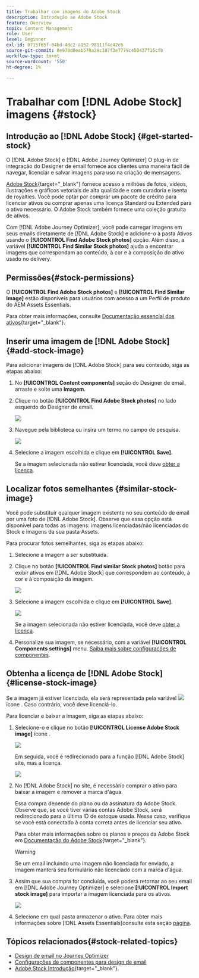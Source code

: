 ```yaml
---
title: Trabalhar com imagens do Adobe Stock
description: Introdução ao Adobe Stock
feature: Overview
topic: Content Management
role: User
level: Beginner
exl-id: 0715f65f-04bd-4dc2-a152-98111f4c42e6
source-git-commit: 0e978d0eab570a28c187f3e7779c450437f16cfb
workflow-type: tm+mt
source-wordcount: '550'
ht-degree: 1%

---
```


# Trabalhar com [!DNL Adobe Stock] imagens {#stock}

## Introdução ao [!DNL Adobe Stock] {#get-started-stock}

O [!DNL Adobe Stock] e [!DNL Adobe Journey Optimizer] O plug-in de integração do Designer de email fornece aos clientes uma maneira fácil de navegar, licenciar e salvar imagens para uso na criação de mensagens.

[Adobe Stock](https://helpx.adobe.com/stock/get-started.html){target=&quot;_blank&quot;} fornece acesso a milhões de fotos, vídeos, ilustrações e gráficos vetoriais de alta qualidade e com curadoria e isenta de royalties. Você pode optar por comprar um pacote de crédito para licenciar ativos ou comprar apenas uma licença Standard ou Extended para o ativo necessário. O Adobe Stock também fornece uma coleção gratuita de ativos.

Com [!DNL Adobe Journey Optimizer], você pode carregar imagens em seus emails diretamente de [!DNL Adobe Stock] e adicione-o à pasta Ativos usando o **[!UICONTROL Find Adobe Stock photos]** opção. Além disso, a variável **[!UICONTROL Find Similar Stock photos]** ajuda a encontrar imagens que correspondam ao conteúdo, à cor e à composição do ativo usado no delivery.

## Permissões{#stock-permissions}

O **[!UICONTROL Find Adobe Stock photos]** e **[!UICONTROL Find Similar Image]** estão disponíveis para usuários com acesso a um Perfil de produto do AEM Assets Essentials.

Para obter mais informações, consulte [Documentação essencial dos ativos](https://experienceleague.adobe.com/docs/experience-manager-assets-essentials/help/get-started-admins/deploy-administer.html#add-users-to-essentials){target=&quot;_blank&quot;}.

## Inserir uma imagem de [!DNL Adobe Stock] {#add-stock-image}

Para adicionar imagens de [!DNL Adobe Stock] para seu conteúdo, siga as etapas abaixo:

1. No **[!UICONTROL Content components]** seção do Designer de email, arraste e solte uma **Imagem**.

1. Clique no botão **[!UICONTROL Find Adobe Stock photos]** no lado esquerdo do Designer de email.

   ![](assets/stock-find-photos.png)

1. Navegue pela biblioteca ou insira um termo no campo de pesquisa.

   ![](assets/stock-select-from-lib.png)

1. Selecione a imagem escolhida e clique em **[!UICONTROL Save]**.

   Se a imagem selecionada não estiver licenciada, você deve [obter a licença](#license-stock-image).


## Localizar fotos semelhantes {#similar-stock-image}

Você pode substituir qualquer imagem existente no seu conteúdo de email por uma foto de [!DNL Adobe Stock]. Observe que essa opção está disponível para todas as imagens: imagens licenciadas/não licenciadas do Stock e imagens da sua pasta Assets.

Para procurar fotos semelhantes, siga as etapas abaixo:

1. Selecione a imagem a ser substituída.
1. Clique no botão **[!UICONTROL Find similar Stock photos]** botão para exibir ativos em [!DNL Adobe Stock] que correspondem ao conteúdo, à cor e à composição da imagem.

   ![](assets/stock-similar.png)

1. Selecione a imagem escolhida e clique em **[!UICONTROL Save]**.

   ![](assets/stock-similar-results.png)

   Se a imagem selecionada não estiver licenciada, você deve [obter a licença](#license-stock-image).

1. Personalize sua imagem, se necessário, com a variável **[!UICONTROL Components settings]** menu. [Saiba mais sobre configurações de componentes](content-components.md).

## Obtenha a licença de [!DNL Adobe Stock] {#license-stock-image}

Se a imagem já estiver licenciada, ela será representada pela variável ![](assets/stock_10.png) ícone . Caso contrário, você deve licenciá-lo.

Para licenciar e baixar a imagem, siga as etapas abaixo:

1. Selecione-o e clique no botão **[!UICONTROL License Adobe Stock image]** ícone .

   ![](assets/stock-license-icon.png)

   Em seguida, você é redirecionado para a função [!DNL Adobe Stock] site, mas a licença.

   ![](assets/stock-license-photo.png)

1. No [!DNL Adobe Stock] no site, é necessário comprar o ativo para baixar a imagem e remover a marca d&#39;água.

   Essa compra depende do plano ou da assinatura da Adobe Stock. Observe que, se você tiver várias contas Adobe Stock, será redirecionado para a última ID de estoque usada. Nesse caso, verifique se você está conectado à conta correta antes de licenciar seu ativo.

   Para obter mais informações sobre os planos e preços da Adobe Stock em [Documentação do Adobe Stock](https://stock.adobe.com/plans){target=&quot;_blank&quot;}.

   >[!WARNING]
   > Se um email incluindo uma imagem não licenciada for enviado, a imagem manterá seu formulário não licenciado com a marca d&#39;água.

1. Assim que sua compra for concluída, você poderá retornar ao seu email em [!DNL Adobe Journey Optimizer] e selecione **[!UICONTROL Import stock image]** para importar a imagem licenciada para os ativos.

   ![](assets/stock_6.png)

1. Selecione em qual pasta armazenar o ativo. Para obter mais informações sobre [!DNL Assets Essentials]consulte esta seção [página](assets-essentials.md#get-started-assets-essentials).

## Tópicos relacionados{#stock-related-topics}

* [Design de email no Journey Optimizer](design-emails.md)
* [Configurações de componentes para design de email](content-components.md)
* [Adobe Stock Introdução](https://helpx.adobe.com/stock/get-started.html){target=&quot;_blank&quot;}.

